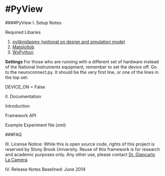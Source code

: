 #PyView
======

####PyView
I. Setup Notes

Required Libaries

1. [pylibnidaqmx (optional on design and simulation mode)](https://code.google.com/p/pylibnidaqmx/)
2. [Matplotlob](http://matplotlib.org/)
3. [WxPython](http://www.wxpython.org/)

**Settings** For those who are running with a different set of hardware instead of the National Instruments equipment, remember to set the device off. Go to the neuroconnect.py. It should be the very first line, or one of the lines in the top set:

DEVICE_ON = False

II. Documentation

Introduction

Framework API

Example Experiment file (xml)


###FAQ

III. License Notice: While this is open source code, rights of this project is reserved by Stony Brook University. Reuse of this framework is for research and academic purposes only. Any other use, please contact [Dr. Giancarlo La Camera](http://medicine.stonybrookmedicine.edu/neurobiology/faculty/lacamera).

IV. Release Notes
Baselined: June 2014
